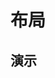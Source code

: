 <script setup>
import LayoutTicket from './components/LayoutTicket.vue'
</script>

# 布局

## 演示

<LayoutTicket />
